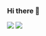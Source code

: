 ### Hi there 👋
![](https://media1.tenor.com/m/4sEULzbSxlYAAAAC/bope.gif)
![](https://i.pinimg.com/564x/97/57/01/975701393a8ec02f426e92ac0f0687a6.jpg)
